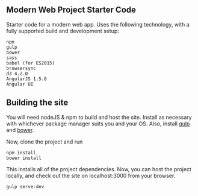 ## Modern Web Project Starter Code

Starter code for a modern web app. Uses the following technology, with a fully supported build and development setup:

```
npm
gulp
bower
sass
babel (for ES2015)
browsersync
d3 4.2.0
AngularJS 1.5.8
Angular UI
```

## Building the site

You will need nodeJS & npm to build and host the site. Install as necessary with whichever package manager suits you and your OS.
Also, install [gulp](https://gulpjs.com) and [bower](https://bower.io).

Now, clone the project and run

```
npm install
bower install
```

This installs all of the project dependencies. Now, you can host the project locally, and check out the site on localhost:3000 from your browser.

```
gulp serve:dev
```
